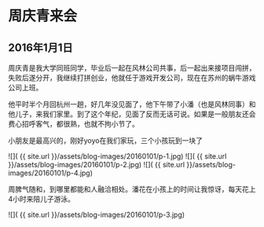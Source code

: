 周庆青来会
=======================
2016年1月1日
-----------------------
周庆青是我大学同班同学，毕业后一起在风林公司共事，后一起出来接项目闯拼，失败后遂分开，我继续打拼创业，他就任于游戏开发公司，现在在苏州的蜗牛游戏公司上班。

他平时半个月回杭州一趟，好几年没见面了，他下午带了小潘（也是风林同事）和他儿子，来我们家里。到了这个年纪，见面了反而无话可说。如果是一般朋友还会费心招呼客气，都很熟，也就不拘小节了。

小朋友是最高兴的，刚好yoyo在我们家玩，三个小孩玩到一块了

![]( {{ site.url }}/assets/blog-images/20160101/p-1.jpg)
![]( {{ site.url }}/assets/blog-images/20160101/p-2.jpg)
![]( {{ site.url }}/assets/blog-images/20160101/p-4.jpg)

周脾气随和，到哪里都能和人融洽相处。潘花在小孩上的时间让我惊讶，每天花上4小时来陪儿子游泳。

![]( {{ site.url }}/assets/blog-images/20160101/p-3.jpg)
